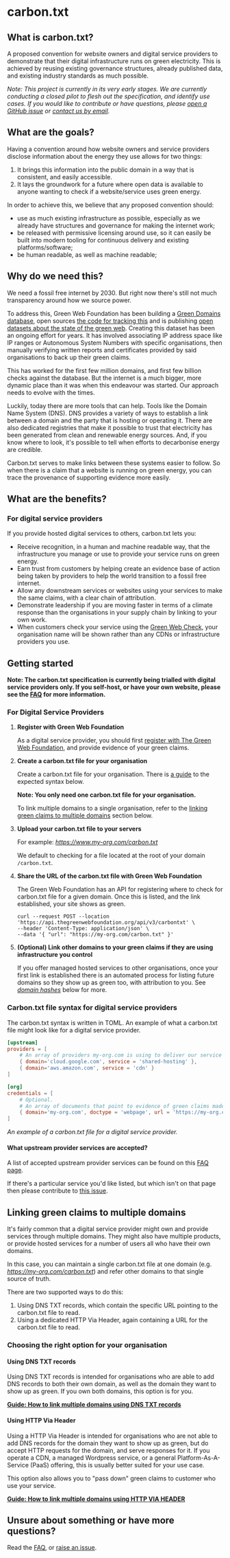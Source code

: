 # carbon.txt

## What is carbon.txt?

A proposed convention for website owners and digital service providers to demonstrate that their digital infrastructure runs on green electricity. This is achieved by reusing existing governance structures, already published data, and existing industry standards as much possible.

_Note: This project is currently in its very early stages. We are currently conducting a closed pilot to flesh out the specification, and identify use cases. If you would like to contribute or have questions, please [open a GitHub issue](https://github.com/thegreenwebfoundation/carbon.txt/issues) or [contact us by email](mailto:fershad@thegreenwebfoundation.org)._

## What are the goals?

Having a convention around how website owners and service providers disclose information about the energy they use allows for two things:

1. It brings this information into the public domain in a way that is consistent, and easily accessible.
2. It lays the groundwork for a future where open data is available to anyone wanting to check if a website/service uses green energy.

In order to achieve this, we believe that any proposed convention should:

- use as much existing infrastructure as possible, especially as we already have structures and governance for making the internet work;
- be released with permissive licensing around use, so it can easily be built into modern tooling for continuous delivery and existing platforms/software;
- be human readable, as well as machine readable;

## Why do we need this?

We need a fossil free internet by 2030. But right now there's still not much transparency around how we source power.

To address this, Green Web Foundation has been building a [Green Domains database](https://www.thegreenwebfoundation.org/green-web-datasets/), open sources [the code for tracking this](https://github.com/thegreenwebfoundation/admin-portal) and is publishing [open datasets about the state of the green web](https://datasets.thegreenwebfoundation.org/). Creating this dataset has been an ongoing effort for years. It has involved associating IP address space like IP ranges or Autonomous System Numbers with specific organisations, then manually verifying written reports and certificates provided by said organisations to back up their green claims.

This has worked for the first few million domains, and first few billion checks against the database. But the internet is a much bigger, more dynamic place than it was when this endeavour was started. Our approach needs to evolve with the times.

Luckily, today there are more tools that can help. Tools like the Domain Name System (DNS). DNS provides a variety of ways to establish a link between a domain and the party that is hosting or operating it. There are also dedicated registries that make it possible to trust that electricity has been generated from clean and renewable energy sources. And, if you know where to look, it's possible to tell when efforts to decarbonise energy are credible.

Carbon.txt serves to make links between these systems easier to follow. So when there is a claim that a website is running on green energy, you can trace the provenance of supporting evidence more easily.

## What are the benefits?

### For digital service providers

If you provide hosted digital services to others, carbon.txt lets you:

- Receive recognition, in a human and machine readable way, that the infrastructure you manage or use to provide your service runs on green energy.
- Earn trust from customers by helping create an evidence base of action being taken by providers to help the world transition to a fossil free internet.
- Allow any downstream services or websites using your services to make the same claims, with a clear chain of attribution.
- Demonstrate leadership if you are moving faster in terms of a climate response than the organisations in your supply chain by linking to your own work.
- When customers check your service using the [Green Web Check](https://www.thegreenwebfoundation.org/green-web-check/), your organisation name will be shown rather than any CDNs or infrastructure providers you use.

## Getting started

**Note: The carbon.txt specification is currently being trialled with digital service providers only. If you self-host, or have your own website, please see the [FAQ](/FAQ.md) for more information.**

### For Digital Service Providers

1. **Register with Green Web Foundation**

   As a digital service provider, you should first [register with The Green Web Foundation](https://www.thegreenwebfoundation.org/green-web-check/register/), and provide evidence of your green claims.

2. **Create a carbon.txt file for your organisation**

   Create a carbon.txt file for your organisation. There is [a guide](#carbontxt-file-syntax-for-digital-service-providers) to the expected syntax below.

   **Note: You only need one carbon.txt file for your organisation.**

   To link multiple domains to a single organisation, refer to the [linking green claims to multiple domains](#linking-green-claims-to-multiple-domains) section below.

3. **Upload your carbon.txt file to your servers**

   For example: _<https://www.my-org.com/carbon.txt>_

   We default to checking for a file located at the root of your domain `/carbon.txt`.

4. **Share the URL of the carbon.txt file with Green Web Foundation**

   The Green Web Foundation has an API for registering where to check for carbon.txt file for a given domain. Once this is listed, and the link established, your site shows as green.

   ```curl
   curl --request POST --location 'https://api.thegreenwebfoundation.org/api/v3/carbontxt' \
   --header 'Content-Type: application/json' \
   --data '{ "url": "https://my-org.com/carbon.txt" }'
   ```

5. **(Optional) Link other domains to your green claims if they are using infrastructure you control**

   If you offer managed hosted services to other organisations, once your first link is established there is an automated process for listing future domains so they show up as green too, with attribution to you. See [_domain hashes_](#linking-green-claims-to-multiple-domains) below for more.

### Carbon.txt file syntax for digital service providers

The carbon.txt syntax is written in TOML. An example of what a carbon.txt file might look like for a digital service provider.

```toml
[upstream]
providers = [
    # An array of providers my-org.com is using to deliver our service
    { domain='cloud.google.com', service = 'shared-hosting' },
    { domain='aws.amazon.com', service = 'cdn' }
]

[org]
credentials = [
    # Optional.
    # An array of documents that point to evidence of green claims made by my-org.com.
    { domain='my-org.com', doctype = 'webpage', url = 'https://my-org.com/our-climate-record'}
]
```

_An example of a carbon.txt file for a digital service provider._

#### What upstream provider services are accepted?

A list of accepted upstream provider services can be found on this [FAQ page](/faq/FAQ-SERVICES.md).

If there's a particular service you'd like listed, but which isn't on that page then please contribute to [this issue](https://github.com/thegreenwebfoundation/carbon.txt/issues/16).

## Linking green claims to multiple domains

It's fairly common that a digital service provider might own and provide services through multiple domains. They might also have multiple products, or provide hosted services for a number of users all who have their own domains.

In this case, you can maintain a single carbon.txt file at one domain (e.g. _<https://my-org.com/carbon.txt>_) and refer other domains to that single source of truth.

There are two supported ways to do this:

1. Using DNS TXT records, which contain the specific URL pointing to the carbon.txt file to read.
2. Using a dedicated HTTP Via Header, again containing a URL for the carbon.txt file to read.

### Choosing the right option for your organisation

#### Using DNS TXT records

Using DNS TXT records is intended for organisations who are able to add DNS records to both their own domain, as well as the domain they want to show up as green. If you own both domains, this option is for you.

**[Guide: How to link multiple domains using DNS TXT records](/guides/DNS-TXT.md)**

#### Using HTTP Via Header

Using a HTTP Via Header is intended for organisations who are not able to add DNS records for the domain they want to show up as green, but do accept HTTP requests for the domain, and serve responses for it. If you operate a CDN, a managed Wordpress service, or a general Platform-As-A-Service (PaaS) offering, this is usually better suited for your use case.

This option also allows you to "pass down" green claims to customer who use your service.

**[Guide: How to link multiple domains using HTTP VIA HEADER](/guides/VIA_HEADER.md)**

## Unsure about something or have more questions?

Read the [FAQ](/faq/FAQ.md), or [raise an issue](/issues).

